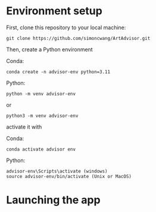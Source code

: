 # Environment setup

First, clone this repository to your local machine:

    git clone https://github.com/simoncwang/ArtAdvisor.git

Then, create a Python environment

Conda:

    conda create -n advisor-env python=3.11

Python:

    python -m venv advisor-env

or

    python3 -m venv advisor-env

activate it with

Conda:

    conda activate advisor env

Python:

    advisor-env\Scripts\activate (windows)
    source advisor-env/bin/activate (Unix or MacOS)

# Launching the app
